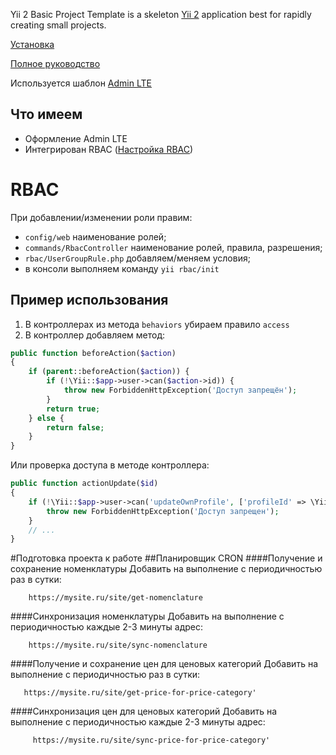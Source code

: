 Yii 2 Basic Project Template is a skeleton [Yii 2](http://www.yiiframework.com/) application best for
rapidly creating small projects.

[Установка](https://www.yiiframework.com/doc-2.0/guide-start-installation.html)

[Полное руководство](https://www.yiiframework.com/doc/guide/2.0)


Используется шаблон [Admin LTE](https://adminlte.io/)

Что имеем
-------------------
- Оформление Admin LTE
- Интегрирован RBAC ([Настройка RBAC](https://habr.com/ru/post/235485/))

# RBAC
При добавлении/изменении роли правим:  
- `config/web` наименование ролей;
- `commands/RbacController` наименование ролей, правила, разрешения;
- `rbac/UserGroupRule.php` добавляем/меняем условия;
- в консоли выполняем команду `yii rbac/init`

## Пример использования
1. В контроллерах из метода `behaviors` убираем правило `access`
2. В контроллер добавляем метод:
```php
public function beforeAction($action)
{
    if (parent::beforeAction($action)) {
        if (!\Yii::$app->user->can($action->id)) {
            throw new ForbiddenHttpException('Доступ запрещён');
        }
        return true;
    } else {
        return false;
    }
}
 ```
 Или проверка доступа в методе контроллера:
 ```php
 public function actionUpdate($id)
 {
     if (!\Yii::$app->user->can('updateOwnProfile', ['profileId' => \Yii::$app->user->id])) {
         throw new ForbiddenHttpException('Доступ запрещен');
     }
     // ...
 } 
 ```
 
 #Подготовка проекта к работе
 ##Планировщик CRON
 ####Получение и сохранение номенклатуры
 Добавить на выполнение с периодичностью раз в сутки:
```
    https://mysite.ru/site/get-nomenclature
  ```
  ####Синхронизация номенклатуры
  Добавить на выполнение  с периодичностью каждые 2-3 минуты адрес:
```
    https://mysite.ru/site/sync-nomenclature
  ```
  ####Получение и сохранение цен для ценовых категорий
   Добавить на выполнение с периодичностью раз в сутки:
 ```
    https://mysite.ru/site/get-price-for-price-category'
  ```  
   ####Синхронизация цен для ценовых категорий
   Добавить на выполнение  с периодичностью каждые 2-3 минуты адрес:
```
     https://mysite.ru/site/sync-price-for-price-category'
  ```
 
